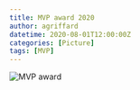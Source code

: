 ```yaml
---
title: MVP award 2020
author: agriffard
datetime: 2020-08-01T12:00:00Z
categories: [Picture]
tags: [MVP]
---
```


![MVP award](/assets/blog/Microsoft-Most-Valuable-Professional/mvp2020.jpg)
